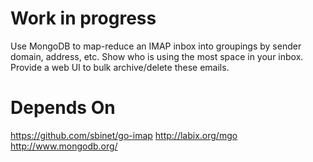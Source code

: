 Work in progress
================
Use MongoDB to map-reduce an IMAP inbox into groupings by sender domain, 
address, etc. Show who is using the most space in your inbox. Provide a 
web UI to bulk archive/delete these emails.


Depends On
==========
https://github.com/sbinet/go-imap
http://labix.org/mgo
http://www.mongodb.org/
